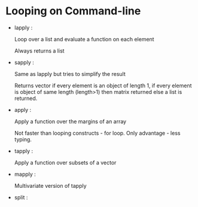 # Looping on Command-line
* lapply : 

    Loop over a list and evaluate a function on each element
    
    Always returns a list
    
* sapply : 

    Same as lapply but tries to simplify the result 
    
    Returns vector if every element is an object of length 1, if every element is object of same length (length>1) then matrix returned else a list is returned.

* apply : 

    Apply a function over the margins of an array 
    
    Not faster than looping constructs - for loop. Only advantage - less typing. 

* tapply : 

    Apply a function over subsets of a vector 
    
* mapply : 

    Multivariate version of tapply
    
* split : 

    
